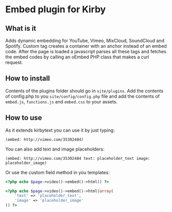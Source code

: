 # Embed plugin for Kirby

## What is it
Adds dynamic embedding for YouTube, Vimeo, MixCloud, SoundCloud and Spotify. Custom tag creates a container with an anchor instead of an embed code. After the page is loaded a javascript parses all these tags and fetches the embed codes by calling an oEmbed PHP class that makes a curl request.

## How to install
Contents of the plugins folder should go in `site/plugins`. Add the contents of config.php to you `site/config/config.php` file and add the contents of `embed.js`, `functions.js` and `embed.css` to your assets.

## How to use
As it extends kirbytext you can use it by just typing:

```
(embed: http://vimeo.com/35302484)
```

You can also add text and image placeholders:

```
(embed: http://vimeo.com/35302484 text: placeholder_text image: placeholder_image)
```

Or use the custom field method in you templates:

```PHP
<?php echo $page->video()->embed()->html() ?>

<?php echo $page->video()->embed()->html(array(
    'text' => 'placeholder_text',
    'image' => 'placeholder_image'
)) ?>
```
